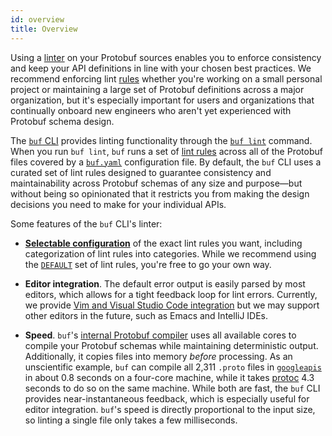 ```yaml
---
id: overview
title: Overview
---
```


Using a [linter][lint] on your Protobuf sources enables you to enforce consistency and keep your
API definitions in line with your chosen best practices. We recommend enforcing lint
[rules](./rules.md) whether you're working on a small personal project or maintaining a large set of
Protobuf definitions across a major organization, but it's especially important for users and
organizations that continually onboard new engineers who aren't yet experienced with Protobuf schema
design.

The [`buf` CLI][cli] provides linting functionality through the [`buf lint`](./usage.md) command.
When you run `buf lint`, `buf` runs a set of [lint rules](./rules.md) across all of the Protobuf
files covered by a [`buf.yaml`](../configuration/v1/buf-gen-yaml.md) configuration file. By default,
the `buf` CLI uses a curated set of lint rules designed to guarantee consistency and maintainability
across Protobuf schemas of any size and purpose&mdash;but without being so opinionated that it
restricts you from making the design decisions you need to make for your individual APIs.

Some features of the `buf` CLI's linter:

- **[Selectable configuration](./configuration.md)** of the exact lint rules you want, including
  categorization of lint rules into categories. While we recommend using the
  [`DEFAULT`](./rules.md#default) set of lint rules, you're free to go your own way.

- **Editor integration**. The default error output is easily parsed by most editors, which allows
  for a tight feedback loop for lint errors. Currently, we provide
  [Vim and Visual Studio Code integration](../editor-integration.md) but we may support other
  editors in the future, such as Emacs and IntelliJ IDEs.

- **Speed**. `buf`'s [internal Protobuf compiler](../reference/internal-compiler.md) uses all
  available cores to compile your Protobuf schemas while maintaining deterministic output.
  Additionally, it copies files into memory _before_ processing. As an unscientific example, `buf`
  can compile all 2,311 `.proto` files in [`googleapis`][googleapis] in about 0.8 seconds on a
  four-core machine, while it takes [protoc] 4.3 seconds to do so on the same machine. While both
  are fast, the `buf` CLI provides near-instantaneous feedback, which is especially useful for
  editor integration. `buf`'s speed is directly proportional to the input size, so linting a single
  file only takes a few milliseconds.

[cli]: ../installation.md
[googleapis]: https://github.com/googleapis/googleapis
[lint]: https://en.wikipedia.org/wiki/Lint_(software)
[protoc]: https://github.com/protocolbuffers/protobuf
